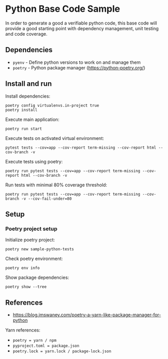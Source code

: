 # Python Base Code Sample

In order to generate a good a verifiable python code, this base code will provide a good starting point with dependency management, unit testing and code coverage.

## Dependencies

- `pyenv` - Define python versions to work on and manage them
- `poetry` - Python package manager (<https://python-poetry.org/>)

## Install and run

Install dependencies:

```shell
poetry config virtualenvs.in-project true
poetry install
```

Execute main application:

```shell
poetry run start
```

Execute tests on activated virtual environment:

```shell
pytest tests --cov=app --cov-report term-missing --cov-report html --cov-branch -v
```

Execute tests using poetry:

```shell
poetry run pytest tests --cov=app --cov-report term-missing --cov-report html --cov-branch -v
```

Run tests with minimal 80% coverage threshold:

```shell
poetry run pytest tests --cov=app --cov-report term-missing --cov-branch -v --cov-fail-under=80
```

## Setup

### Poetry project setup

Initialize poetry project:

```shell
poetry new sample-python-tests
```

Check poetry environment:

```shell
poetry env info
```

Show package dependencies:

```shell
poetry show --tree
```

## References

- <https://blog.jmswaney.com/poetry-a-yarn-like-package-manager-for-python>

Yarn references:

- `poetry = yarn / npm`
- `pyproject.toml = package.json`
- `poetry.lock = yarn.lock / package-lock.json`
